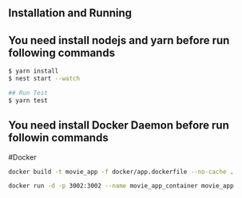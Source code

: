 ## Installation and Running
## You need install nodejs and yarn before run following commands
```bash
$ yarn install
$ nest start --watch

## Run Test
$ yarn test
```



## You need install Docker Daemon before run followin commands
#Docker
```sh 
docker build -t movie_app -f docker/app.dockerfile --no-cache .

docker run -d -p 3002:3002 --name movie_app_container movie_app

```

